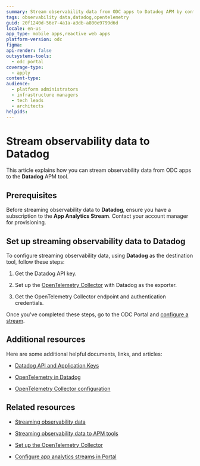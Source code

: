 ```yaml
---
summary: Stream observability data from ODC apps to Datadog APM by configuring the OpenTelemetry Collector.
tags: observability data,datadog,opentelemetry
guid: 20f1240d-56e7-4a1a-a3db-a800e9799d6d
locale: en-us
app_type: mobile apps,reactive web apps
platform-version: odc
figma: 
api-render: false
outsystems-tools:
  - odc portal
coverage-type:
  - apply
content-type: 
audience:
  - platform administrators
  - infrastructure managers
  - tech leads
  - architects
helpids: 
---
```


# Stream observability data to Datadog

This article explains how you can stream observability data from ODC apps to the **Datadog** APM tool.

## Prerequisites

Before streaming observability data to **Datadog**, ensure you have a subscription to the **App Analytics Stream**. Contact your account manager for provisioning.

## Set up streaming observability data to Datadog

To configure streaming observability data, using **Datadog** as the destination tool, follow these steps:

1. Get the Datadog API key.

1. Set up the [OpenTelemetry Collector](stream-app-analytics-opentelemetry.md) with Datadog as the exporter.

1. Get the OpenTelemetry Collector endpoint and authentication credentials.

Once you've completed these steps, go to the ODC Portal and [configure a stream](stream-app-analytics-configure.md). 

## Additional resources

Here are some additional helpful documents, links, and articles:

* [Datadog API and Application Keys](https://docs.datadoghq.com/account_management/api-app-keys/)

* [OpenTelemetry in Datadog](https://docs.datadoghq.com/opentelemetry/)

* [OpenTelemetry Collector configuration](https://opentelemetry.io/docs/collector/configuration/)

## Related resources

* [Streaming observability data](stream-app-analytics-overview.md)

* [Streaming observability data to APM tools](stream-app-analytics-apm.md)

* [Set up the OpenTelemetry Collector](stream-app-analytics-opentelemetry.md)

* [Configure app analytics streams in Portal](stream-app-analytics-configure.md)

